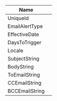 | Name  |   |
| -- | -- |
|  UniqueId |   |
|  EmailAlertType |   |
|  EffectiveDate |   |
|  DaysToTrigger |   |
|  Locale |   |
|  SubjectString |   |
|  BodyString |   |
|  ToEmailString |   |
|  CCEmailString |   |
|  BCCEmailString |   |
